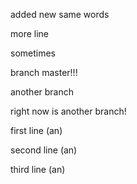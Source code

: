added new same words

more line

sometimes 

branch master!!!

another branch

right now is another branch!

first line (an)

second line (an)

third line (an)